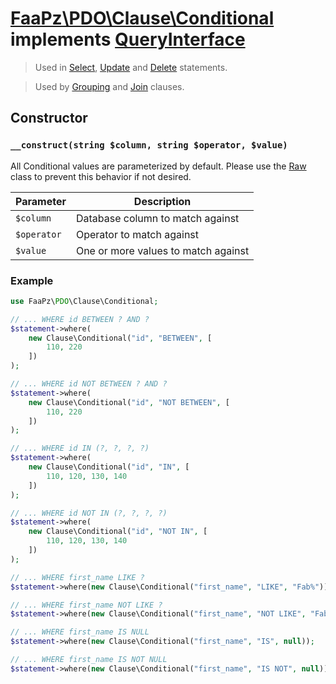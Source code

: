 # [FaaPz\PDO\Clause\Conditional](../../src/Clause/Conditional.php) implements [QueryInterface](../QueryInterface.md)

> Used in [Select](../Statement/Select.md), [Update](../Statement/Update.md) and [Delete](../Statement/Delete.md)
> statements.

> Used by [Grouping](../Clause/Grouping.md) and [Join](../Clause/Join.md) clauses.

## Constructor

### `__construct(string $column, string $operator, $value)`

All Conditional values are parameterized by default. Please use the [Raw](Raw.md) class to prevent this behavior if
not desired.

Parameter     | Description
------------- | -----------------------------------------
`$column`     | Database column to match against
`$operator`   | Operator to match against
`$value`      | One or more values to match against

### Example

```php
use FaaPz\PDO\Clause\Conditional;

// ... WHERE id BETWEEN ? AND ?
$statement->where(
    new Clause\Conditional("id", "BETWEEN", [
        110, 220
    ])
);

// ... WHERE id NOT BETWEEN ? AND ?
$statement->where(
    new Clause\Conditional("id", "NOT BETWEEN", [
        110, 220
    ])
);

// ... WHERE id IN (?, ?, ?, ?)
$statement->where(
    new Clause\Conditional("id", "IN", [
        110, 120, 130, 140
    ])
);

// ... WHERE id NOT IN (?, ?, ?, ?)
$statement->where(
    new Clause\Conditional("id", "NOT IN", [
        110, 120, 130, 140
    ])
);

// ... WHERE first_name LIKE ?
$statement->where(new Clause\Conditional("first_name", "LIKE", "Fab%"));

// ... WHERE first_name NOT LIKE ?
$statement->where(new Clause\Conditional("first_name", "NOT LIKE", "Fab%"));

// ... WHERE first_name IS NULL
$statement->where(new Clause\Conditional("first_name", "IS", null));

// ... WHERE first_name IS NOT NULL
$statement->where(new Clause\Conditional("first_name", "IS NOT", null));
```
